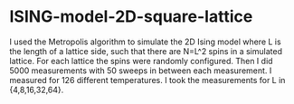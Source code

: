 # ISING-model-2D-square-lattice
I used the Metropolis algorithm to simulate the 2D Ising model where L is the length of a lattice side, such that there are N=L^2 spins in a simulated lattice.  For each lattice the spins were randomly configured. Then I did 5000 measurements with 50 sweeps in between each measurement. I measured for 126 different temperatures.  I took the measurements for L in {4,8,16,32,64}.
